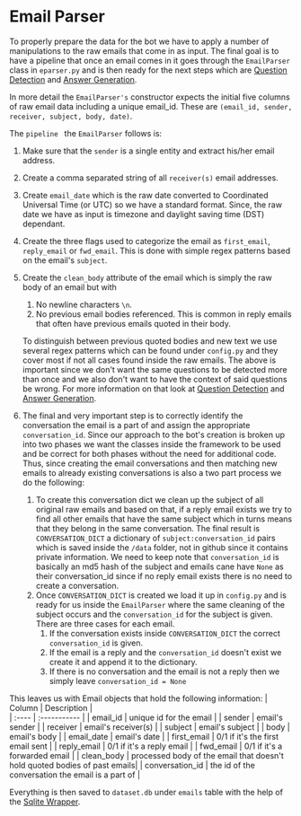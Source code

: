 # Email Parser

To properly prepare the data for the bot we have to apply a number of manipulations to the raw emails that come in as input. The final goal is to have a pipeline that once an email comes in it goes through the `EmailParser` class in `eparser.py` and is then ready for the next steps which are [Question Detection](question_detector.md) and [Answer Generation](answer_detection.md). 

In more detail the `EmailParser's` constructor expects the initial five columns of raw email data including a unique email_id. These are `(email_id, sender, receiver, subject, body, date)`.    


The `pipeline ` the `EmailParser` follows is:

1. Make sure that the `sender` is a single entity and extract his/her email address.
2. Create a comma separated string of all `receiver(s)` email addresses.
3. Create `email_date` which is the raw date converted to Coordinated Universal Time (or UTC) so we have a  standard format. Since, the raw date we have as input is timezone and daylight saving time (DST) dependant.
4. Create the three flags used to categorize the email as `first_email`, `reply_email` or `fwd_email`. This is done with simple regex patterns based on the email's `subject`.
5. Create the `clean_body` attribute of the email which is simply the raw body of an email but with
   1. No newline characters `\n`.
   2. No previous email bodies referenced. This is common in reply emails that often have previous emails quoted in their body.
   
    To distinguish between previous quoted bodies and new text we use several regex patterns which can be found under `config.py` and they cover most if not all cases found inside the raw emails. The above is important since we don't want the same questions to be detected more than once and we also don't want to have the context of said questions be wrong. For more information on that look at [Question Detection](answer_detection.md) and [Answer Generation](answer_detection.md).
    
6. The final and very important step is to correctly identify the conversation the email is a part of and assign the appropriate `conversation_id`. Since our approach to the bot's creation is broken up into two phases we want the classes inside the framework to be used and be correct for both phases without the need for additional code. Thus, since creating the email conversations and then matching new emails to already existing conversations is also a two part process we do the following:
   1.  To create this conversation dict we clean up the subject of all original raw emails and based on that, if a reply email exists we try to find all other emails that have the same subject which in turns means that they belong in the same conversation. The final result is `CONVERSATION_DICT` a dictionary of `subject:conversation_id` pairs which is saved inside the `/data` folder, not in github since it contains private information. We need to keep note that `conversation_id` is basically an md5 hash of the subject and emails cane have `None` as their conversation_id since if no reply email exists there is no need to create a conversation.
   2.  Once `CONVERSATION_DICT` is created we load it up in `config.py` and is ready for us inside the `EmailParser` where the same cleaning of the subject occurs and the `conversation_id` for the subject is given. There are three cases for each email. 
       1.  If the conversation exists inside `CONVERSATION_DICT` the correct `conversation_id` is given.
       2.  If the email is a reply and the `conversation_id` doesn't exist we create it and append it to the dictionary.
       3.  If there is no conversation and the email is not a reply then we simply leave `conversation_id = None`


This leaves us with Email objects that hold the following information:
| Column            | Description                                                               |   
| :----             | :-----------                                                              |
| email_id          | unique id for the email                                                   |
| sender            | email's sender                                                            |
| receiver          | email's receiver(s)                                                       |
| subject           | email's subject                                                           |
| body              | email's body                                                              |
| email_date        | email's date                                                              |
| first_email       | 0/1 if it's the first email sent                                          |
| reply_email       | 0/1 if it's a reply email                                                 |
| fwd_email         | 0/1 if it's a forwarded email                                             |
| clean_body        | processed body of the email that doesn't hold quoted bodies of past emails|
| conversation_id   | the id of the conversation the email is a part of                         | 

Everything is then saved to `dataset.db` under `emails` table with the help of the [Sqlite Wrapper](sqlite_wrapper.md).